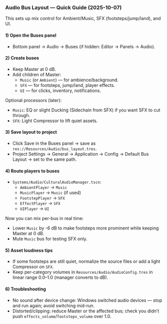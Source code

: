 ### Audio Bus Layout — Quick Guide (2025-10-07)

This sets up mix control for Ambient/Music, SFX (footsteps/jump/land), and UI.

#### 1) Open the Buses panel
- Bottom panel → Audio → Buses (if hidden: Editor → Panels → Audio).

#### 2) Create buses
- Keep Master at 0 dB.
- Add children of Master:
  - `Music` (or `Ambient`) — for ambience/background.
  - `SFX` — for footsteps, jump/land, player effects.
  - `UI` — for clicks, inventory, notifications.

Optional processors (later):
- `Music`: EQ or slight Ducking (Sidechain from SFX) if you want SFX to cut through.
- `SFX`: Light Compressor to lift quiet assets.

#### 3) Save layout to project
- Click Save in the Buses panel → save as `res://Resources/Audio/bus_layout.tres`.
- Project Settings → General → Application → Config → Default Bus Layout → set to the same path.

#### 4) Route players to buses
- `Systems/Audio/CulturalAudioManager.tscn`:
  - `AmbientPlayer` → `Music`
  - `MusicPlayer` → `Music` (if used)
  - `FootstepPlayer` → `SFX`
  - `EffectPlayer` → `SFX`
  - `UIPlayer` → `UI`

Now you can mix per-bus in real time:
- Lower `Music` by -6 dB to make footsteps more prominent while keeping Master at 0 dB.
- Mute `Music` bus for testing SFX only.

#### 5) Asset loudness tips
- If some footsteps are still quiet, normalize the source files or add a light Compressor on `SFX`.
- Keep per-category volumes in `Resources/Audio/AudioConfig.tres` in linear range 0.0–1.0 (manager converts to dB).

#### 6) Troubleshooting
- No sound after device change: Windows switched audio devices — stop and run again; avoid switching mid-run.
- Distorted/clipping: reduce Master or the affected bus; check you didn’t push `effects_volume`/`footsteps_volume` over 1.0.

